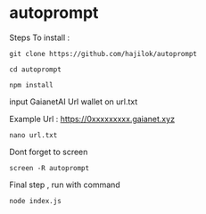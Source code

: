 ﻿# autoprompt

Steps To install : 
```
git clone https://github.com/hajilok/autoprompt
```
```
cd autoprompt
```
```
npm install
```
input GaianetAI Url wallet on url.txt

Example Url : https://0xxxxxxxxx.gaianet.xyz

```
nano url.txt
```
Dont forget to screen 
```
screen -R autoprompt
```

Final step , run with command 
```
node index.js
```
